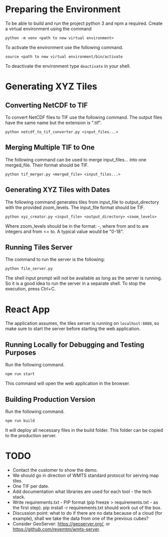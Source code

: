 # Preparing the Environment

To be able to build and run the project python 3 and npm a required. Create a virtual environment using the command

`python -m venv <path to new virtual environment>`

To activate the environment use the following command.

`source <path to new virtual environment/bin/activate`

To deactivate the environment type `deactivate` in your shell.

# Generating XYZ Tiles

## Converting NetCDF to TIF

To convert NetCDF files to TIF use the following command. The output files have the same name but the extension is ".tif".

`python netcdf_to_tif_converter.py <input_files...>`

## Merging Multiple TIF to One

The following command can be used to merge input_files... into one merged_file. Their format should be TIF. 

`python tif_merger.py <merged_file> <input_files...>`

## Generating XYZ Tiles with Dates

The following command generates tiles from input_file to output_directory with the provided zoom_levels. The input_file format should be TIF.

`python xyz_creator.py <input_file> <output_directory> <zoom_levels>`

Where zoom_levels should be in the format: <from>-<to>, where from and to are integers and from <= to. A typical value would be "0-18".

## Running Tiles Server

The command to run the server is the following:

`python file_server.py`

The shell input prompt will not be available as long as the server is running. So it is a good idea to run the server in a separate shell. To stop the execution, press Ctrl+C.

# React App

The application assumes, the tiles server is running on `localhost:8080`, so make sure to start the server before starting the web application. 

## Running Locally for Debugging and Testing Purposes

Run the following command.

`npm run start`

This command will open the web application in the browser.

## Building Production Version

Run the following command.

`npm run build`

It will deploy all necessary files in the build folder. This folder can be copied to the production server.


# TODO
- Contact the customer to show the demo.
- We should go in direction of WMTS standard protocol for serving map tiles.
- One TIF per date.
- Add documentation what libraries are used for each tool - the tech stack.
- Write requirements.txt - PIP format (pip freeze > requirements.txt - as the first step). pip install -r requirements.txt should work out of the box.
- Discussion point: what to do if there are no data because of a cloud (for example), shall we take the data from one of the previous cubes?
- Consider GeoServer: https://geoserver.org/, or https://github.com/reyemtm/wmts-server.